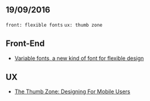 19/09/2016
----------

`front: flexible fonts` `ux: thumb zone`

## Front-End

- [Variable fonts, a new kind of font for flexible design](http://blog.typekit.com/2016/09/14/variable-fonts-a-new-kind-of-font-for-flexible-design/)

## UX

- [The Thumb Zone: Designing For Mobile Users](https://www.smashingmagazine.com/2016/09/the-thumb-zone-designing-for-mobile-users/)
